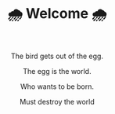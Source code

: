 <body>
  <center>
<h1 align="center">🌧 Welcome 🌧</h1>
<br>
  <p>The bird gets out of the egg.</p>
  <p>The egg is the world.</p>
  <p>Who wants to be born.</p>
<p>Must destroy the world</p>

